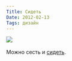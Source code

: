 ```yaml
---
Title: Сидеть
Date: 2012-02-13
Tags: дизайн
---
```


<div class="text"><img src="http://dl.dropbox.com/u/140528/site/omega.jpg" /><br /><br />
Можно сесть и <a href="http://is-arquitectura.es/2010/12/13/omega-cabina-de-ducha-de-lujo-con-asiento/">сидеть</a>.</div>
